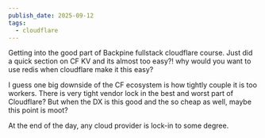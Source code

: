 ```yaml
---
publish_date: 2025-09-12
tags:
  - cloudflare
---
```

Getting into the good part of Backpine fullstack cloudflare course. Just did a quick section on CF KV and its almost too easy?! why would you want to use redis when cloudflare make it this easy?
  
  I guess one big downside of the CF ecosystem is how tightly couple it is too workers. There is very tight vendor lock in the best and worst part of Cloudflare? But when the DX is this good and the so cheap as well, maybe this point is moot? 

At the end of the day, any cloud provider is lock-in to some degree.
